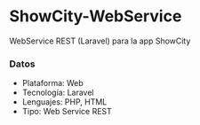 # ShowCity-WebService
WebService REST (Laravel) para la app ShowCity

### Datos
- Plataforma: Web
- Tecnología: Laravel
- Lenguajes: PHP, HTML
- Tipo: Web Service REST

